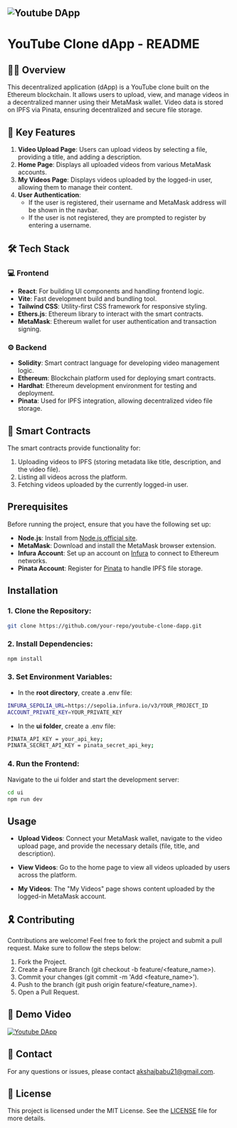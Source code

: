 ## ![Youtube DApp](https://img.shields.io/badge/YouTube-FF0000?style=for-the-badge&logo=youtube&logoColor=white)
# YouTube Clone dApp - README

## 👩‍💻 Overview

This decentralized application (dApp) is a YouTube clone built on the Ethereum blockchain. It allows users to upload, view, and manage videos in a decentralized manner using their MetaMask wallet. Video data is stored on IPFS via Pinata, ensuring decentralized and secure file storage.

## 📝 Key Features

1. **Video Upload Page**: Users can upload videos by selecting a file, providing a title, and adding a description.
2. **Home Page**: Displays all uploaded videos from various MetaMask accounts.
3. **My Videos Page**: Displays videos uploaded by the logged-in user, allowing them to manage their content.
4. **User Authentication**:
   - If the user is registered, their username and MetaMask address will be shown in the navbar.
   - If the user is not registered, they are prompted to register by entering a username.

## 🛠️ Tech Stack

### 💻 Frontend
- **React**: For building UI components and handling frontend logic.
- **Vite**: Fast development build and bundling tool.
- **Tailwind CSS**: Utility-first CSS framework for responsive styling.
- **Ethers.js**: Ethereum library to interact with the smart contracts.
- **MetaMask**: Ethereum wallet for user authentication and transaction signing.

### ⚙️ Backend
- **Solidity**: Smart contract language for developing video management logic.
- **Ethereum**: Blockchain platform used for deploying smart contracts.
- **Hardhat**: Ethereum development environment for testing and deployment.
- **Pinata**: Used for IPFS integration, allowing decentralized video file storage.

## 📝 Smart Contracts

The smart contracts provide functionality for:
1. Uploading videos to IPFS (storing metadata like title, description, and the video file).
2. Listing all videos across the platform.
3. Fetching videos uploaded by the currently logged-in user.

## Prerequisites

Before running the project, ensure that you have the following set up:

- **Node.js**: Install from [Node.js official site](https://nodejs.org/).
- **MetaMask**: Download and install the MetaMask browser extension.
- **Infura Account**: Set up an account on [Infura](https://infura.io/) to connect to Ethereum networks.
- **Pinata Account**: Register for [Pinata](https://pinata.cloud/) to handle IPFS file storage.

## Installation

### 1. Clone the Repository:
```bash
git clone https://github.com/your-repo/youtube-clone-dapp.git
```
### 2. Install Dependencies:
```bash
npm install
```
### 3. Set Environment Variables:
- In the **root directory**, create a .env file:
```bash
INFURA_SEPOLIA_URL=https://sepolia.infura.io/v3/YOUR_PROJECT_ID
ACCOUNT_PRIVATE_KEY=YOUR_PRIVATE_KEY
```
- In the **ui folder**, create a .env file:
```bash
PINATA_API_KEY = your_api_key;
PINATA_SECRET_API_KEY = pinata_secret_api_key;
```
### 4. Run the Frontend:
Navigate to the ui folder and start the development server:
```bash
cd ui
npm run dev
```

## Usage

- **Upload Videos**: Connect your MetaMask wallet, navigate to the video upload page, and provide the necessary details (file, title, and description).

- **View Videos**: Go to the home page to view all videos uploaded by users across the platform.

- **My Videos**: The "My Videos" page shows content uploaded by the logged-in MetaMask account.

## 🎗️ Contributing

Contributions are welcome! Feel free to fork the project and submit a pull request. Make sure to follow the steps below:

1. Fork the Project.
2. Create a Feature Branch (git checkout -b feature/<feature_name>).
3. Commit your changes (git commit -m 'Add <feature_name>').
4. Push to the branch (git push origin feature/<feature_name>).
5. Open a Pull Request.

## 🎥 Demo Video

[![Youtube DApp](https://img.youtube.com/vi/D7aCWHLdXSY/0.jpg)](https://www.youtube.com/watch?v=D7aCWHLdXSY)

## 📧 Contact

For any questions or issues, please contact [akshajbabu21@gmail.com](mailto:akshajbabu21@gmail.com).

## 📝 License

This project is licensed under the MIT License. See the [LICENSE](https://github.com/akshaj-22/Youtube-Clone-Dapp/blob/main/License.txt) file for more details.